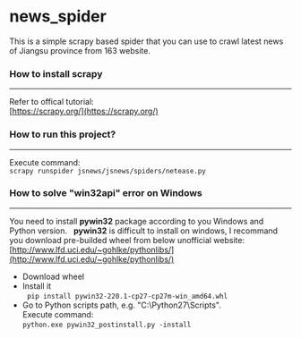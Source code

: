 # news_spider
This is a simple scrapy based spider that you can use to
crawl latest news of Jiangsu province from 163 website.

### How to install scrapy
***
  Refer to offical tutorial:  
  [https://scrapy.org/](https://scrapy.org/)  
  
  
### How to run this project?
***
  Execute command:  
  `scrapy runspider jsnews/jsnews/spiders/netease.py`


### How to solve "win32api" error on Windows
***
You need to install **pywin32** package according to you Windows and Python version.  
**pywin32** is difficult to install on windows, I recommand you download pre-builded wheel from below unofficial website:  
[http://www.lfd.uci.edu/~gohlke/pythonlibs/](http://www.lfd.uci.edu/~gohlke/pythonlibs/)  
* Download wheel  
* Install it  
   `pip install pywin32‑220.1‑cp27‑cp27m‑win_amd64.whl`  
* Go to Python scripts path, e.g. "C:\Python27\Scripts".   
   Execute command:  
   `python.exe pywin32_postinstall.py -install`  
